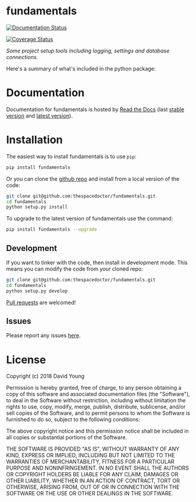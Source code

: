 fundamentals
============

[![Documentation Status](https://readthedocs.org/projects/fundamentals/badge/)](http://fundamentals.readthedocs.io/en/latest/?badge)

[![Coverage Status](https://cdn.rawgit.com/thespacedoctor/fundamentals/master/coverage.svg)](https://cdn.rawgit.com/thespacedoctor/fundamentals/master/htmlcov/index.html)

*Some project setup tools including logging, settings and database
connections.*

Here's a summary of what's included in the python package:

Documentation
=============

Documentation for fundamentals is hosted by [Read the
Docs](http://fundamentals.readthedocs.org/en/stable/) (last [stable
version](http://fundamentals.readthedocs.org/en/stable/) and [latest
version](http://fundamentals.readthedocs.org/en/latest/)).

Installation
============

The easiest way to install fundamentals is to use `pip`:

``` bash
pip install fundamentals
```

Or you can clone the [github
repo](https://github.com/thespacedoctor/fundamentals) and install from a
local version of the code:

``` bash
git clone git@github.com:thespacedoctor/fundamentals.git
cd fundamentals
python setup.py install
```

To upgrade to the latest version of fundamentals use the command:

``` bash
pip install fundamentals --upgrade
```

Development
-----------

If you want to tinker with the code, then install in development mode.
This means you can modify the code from your cloned repo:

``` bash
git clone git@github.com:thespacedoctor/fundamentals.git
cd fundamentals
python setup.py develop
```

[Pull requests](https://github.com/thespacedoctor/fundamentals/pulls)
are welcomed!

Issues
------

Please report any issues
[here](https://github.com/thespacedoctor/fundamentals/issues).

License
=======

Copyright (c) 2018 David Young

Permission is hereby granted, free of charge, to any person obtaining a
copy of this software and associated documentation files (the
"Software"), to deal in the Software without restriction, including
without limitation the rights to use, copy, modify, merge, publish,
distribute, sublicense, and/or sell copies of the Software, and to
permit persons to whom the Software is furnished to do so, subject to
the following conditions:

The above copyright notice and this permission notice shall be included
in all copies or substantial portions of the Software.

THE SOFTWARE IS PROVIDED "AS IS", WITHOUT WARRANTY OF ANY KIND, EXPRESS
OR IMPLIED, INCLUDING BUT NOT LIMITED TO THE WARRANTIES OF
MERCHANTABILITY, FITNESS FOR A PARTICULAR PURPOSE AND NONINFRINGEMENT.
IN NO EVENT SHALL THE AUTHORS OR COPYRIGHT HOLDERS BE LIABLE FOR ANY
CLAIM, DAMAGES OR OTHER LIABILITY, WHETHER IN AN ACTION OF CONTRACT,
TORT OR OTHERWISE, ARISING FROM, OUT OF OR IN CONNECTION WITH THE
SOFTWARE OR THE USE OR OTHER DEALINGS IN THE SOFTWARE.

